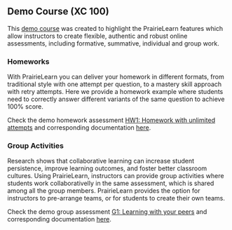 ## Demo Course (XC 100)

This [demo course](https://www.prairielearn.org/pl/course_instance/128605) was created to highlight the PrairieLearn features which allow instructors to create flexible, authentic and robust online assessments, including formative, summative, individual and group work.

<!--### Pre-Lecture Activities

You can use PrairieLearn assessments to provide a collection of lecture notes, slides, videos, JupyterLabs, and other course resources, combined with short quiz questions to help students check their learning progress.

Check the demo pre-lecture assessment [L1: Presenting course content with short quiz questions](). More details regarding this assessment [here](../assessments/03-LectureContent/__docs/docs.md).-->

### Homeworks

With PrairieLearn you can deliver your homework in different formats, from traditional style with one attempt per question, to a mastery skill approach with retry attempts. Here we provide a homework example where students need to correctly answer different variants of the same question to achieve 100% score.

Check the demo homework assessment [HW1: Homework with unlimited attempts](https://www.prairielearn.org/pl/course_instance/128605/assessment/2310476) and corresponding documentation [here](../assessments/04-Homework/__docs/docs.md).

### Group Activities

Research shows that collaborative learning can increase student persistence, improve learning outcomes, and foster better classroom cultures. Using PrairieLearn, instructors can provide group activities where students work collaborativelly in the same assessment, which is shared among all the group members. PrairieLearn provides the option for instructors to pre-arrange teams, or for students to create their own teams.

Check the demo group assessment [G1: Learning with your peers](https://www.prairielearn.org/pl/course_instance/128605/assessment/2310480) and corresponding documentation [here](../assessments/07-GroupWork/__docs/docs.md).

<!--
### Exams

#### Exam with instant feedback

#### Exam with "paper-and-pencil" format

#### Exam including manually graded questions

### Practice Exams-->
